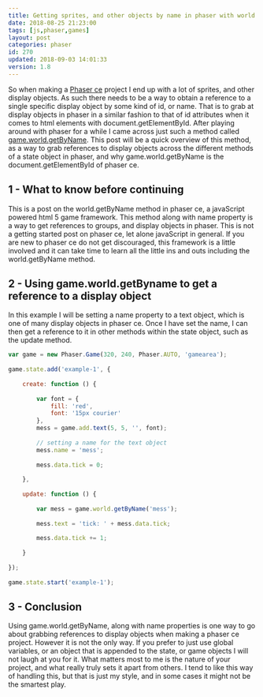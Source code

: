 ```yaml
---
title: Getting sprites, and other objects by name in phaser with world.getByName
date: 2018-08-25 21:23:00
tags: [js,phaser,games]
layout: post
categories: phaser
id: 270
updated: 2018-09-03 14:01:33
version: 1.8
---
```


So when making a [Phaser ce](https://photonstorm.github.io/phaser-ce/) project I end up with a lot of sprites, and other display objects. As such there needs to be a way to obtain a reference to a single specific display object by some kind of id, or name. That is to grab at display objects in phaser in a similar fashion to that of id attributes when it comes to html elements with document.getElementById. After playing around with phaser for a while I came across just such a method called [game.world.getByName](https://photonstorm.github.io/phaser-ce/Phaser.World.html#getByName). This post will be a quick overview of this method, as a way to grab references to display objects across the different methods of a state object in phaser, and why game.world.getByName is the document.getElementById of phaser ce.

<!-- more -->

## 1 - What to know before continuing

This is a post on the world.getByName method in phaser ce, a javaScript powered html 5 game framework. This method along with name property is a way to get references to groups, and display objects in phaser. This is not a getting started post on phaser ce, let alone javaScript in general. If you are new to phaser ce do not get discouraged, this framework is a little involved and it can take time to learn all the little ins and outs including the world.getByName method.

## 2 - Using game.world.getByname to get a reference to a display object

In this example I will be setting a name property to a text object, which is one of many display objects in phaser ce. Once I have set the name, I can then get a reference to it in other methods within the state object, such as the update method.

```js
var game = new Phaser.Game(320, 240, Phaser.AUTO, 'gamearea');
 
game.state.add('example-1', {
 
    create: function () {
 
        var font = {
            fill: 'red',
            font: '15px courier'
        },
        mess = game.add.text(5, 5, '', font);
 
        // setting a name for the text object
        mess.name = 'mess';
 
        mess.data.tick = 0;
 
    },
 
    update: function () {
 
        var mess = game.world.getByName('mess');
 
        mess.text = 'tick: ' + mess.data.tick;
 
        mess.data.tick += 1;
 
    }
 
});
 
game.state.start('example-1');
```

## 3 - Conclusion

Using game.world.getByName, along with name properties is one way to go about grabbing references to display objects when making a phaser ce project. However it is not the only way. If you prefer to just use global variables, or an object that is appended to the state, or game objects I will not laugh at you for it. What matters most to me is the nature of your project, and what really truly sets it apart from others. I tend to like this way of handling this, but that is just my style, and in some cases it might not be the smartest play.
